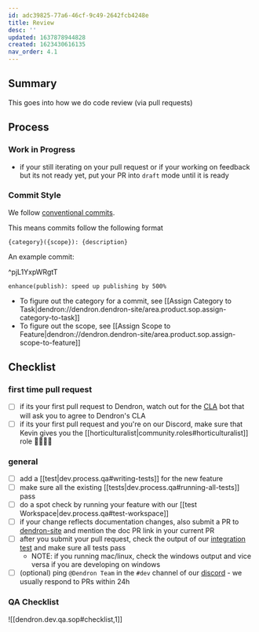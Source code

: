 ```yaml
---
id: adc39825-77a6-46cf-9c49-2642fcb4248e
title: Review
desc: ''
updated: 1637878944828
created: 1623430616135
nav_order: 4.1
---
```


## Summary

This goes into how we do code review (via pull requests)

## Process

### Work in Progress
- if your still iterating on your pull request or if your working on feedback but its not ready yet, put your PR into `draft` mode until it is ready

### Commit Style

We follow [conventional commits](https://www.conventionalcommits.org/en/v1.0.0/).

This means commits follow the following format

```
{category}({scope}): {description}
```

An example commit:

^pjL1YxpWRgtT
``` 
enhance(publish): speed up publishing by 500%
```

* To figure out the category for a commit, see [[Assign Category to Task|dendron://dendron.dendron-site/area.product.sop.assign-category-to-task]]
* To figure out the scope, see [[Assign Scope to Feature|dendron://dendron.dendron-site/area.product.sop.assign-scope-to-feature]]

## Checklist

### first time pull request
- [ ] if its your first pull request to Dendron, watch out for the [CLA](https://en.wikipedia.org/wiki/Contributor_License_Agreement) bot that will ask you to agree to Dendron's CLA
- [ ] if its your first pull request and you're on our Discord, make sure that Kevin gives you the [[horticulturalist|community.roles#horticulturalist]] role  👨‍🌾👩‍🌾

### general
- [ ] add a [[test|dev.process.qa#writing-tests]] for the new feature
- [ ] make sure all the existing [[tests|dev.process.qa#running-all-tests]] pass
- [ ] do a spot check by running your feature with our [[test Workspace|dev.process.qa#test-workspace]]
- [ ] if your change reflects documentation changes, also submit a PR to [dendron-site](https://github.com/dendronhq/dendron-site) and mention the doc PR link in your current PR
- [ ] after you submit your pull request, check the output of our [integration test](https://github.com/dendronhq/dendron/actions) and make sure all tests pass
  - NOTE: if you running mac/linux, check the windows output and vice versa if you are developing on windows
- [ ] (optional) ping `@Dendron Team` in the `#dev` channel of our [discord](https://discord.gg/AE3NRw9) - we usually respond to PRs within 24h

### QA Checklist
![[dendron.dev.qa.sop#checklist,1]]

